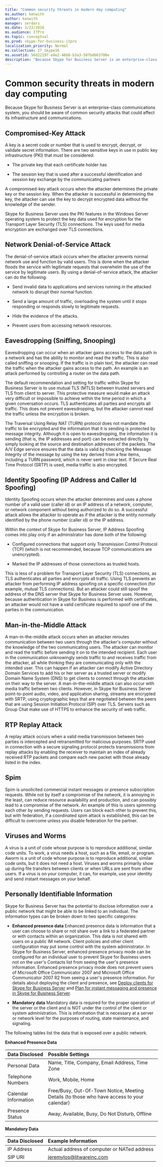 ```yaml
---
title: "Common security threats in modern day computing"
ms.author: kenwith
author: kenwith
manager: serdars
ms.date: 3/22/2016
ms.audience: ITPro
ms.topic: conceptual
ms.prod: skype-for-business-itpro
localization_priority: Normal
ms.collection: IT_Skype16
ms.assetid: 56d22197-e8e2-46b8-b3a3-507bd663700e
description: "Because Skype for Business Server is an enterprise-class communications system, you should be aware of common security attacks that could affect its infrastructure and communications."
---
```


# Common security threats in modern day computing
 
Because Skype for Business Server is an enterprise-class communications system, you should be aware of common security attacks that could affect its infrastructure and communications.
  
## Compromised-Key Attack

A key is a secret code or number that is used to encrypt, decrypt, or validate secret information. There are two sensitive keys in use in public key infrastructure (PKI) that must be considered: 
  
- The private key that each certificate holder has
    
- The session key that is used after a successful identification and session key exchange by the communicating partners
    
A compromised-key attack occurs when the attacker determines the private key or the session key. When the attacker is successful in determining the key, the attacker can use the key to decrypt encrypted data without the knowledge of the sender.
  
Skype for Business Server uses the PKI features in the Windows Server operating system to protect the key data used for encryption for the Transport Layer Security (TLS) connections. The keys used for media encryption are exchanged over TLS connections.
  
## Network Denial-of-Service Attack

The denial-of-service attack occurs when the attacker prevents normal network use and function by valid users. This is done when the attacker floods the service with legitimate requests that overwhelm the use of the service by legitimate users. By using a denial-of-service attack, the attacker can do the following:
  
- Send invalid data to applications and services running in the attacked network to disrupt their normal function.
    
- Send a large amount of traffic, overloading the system until it stops responding or responds slowly to legitimate requests.
    
- Hide the evidence of the attacks.
    
- Prevent users from accessing network resources.
    
## Eavesdropping (Sniffing, Snooping)

Eavesdropping can occur when an attacker gains access to the data path in a network and has the ability to monitor and read the traffic. This is also called sniffing or snooping. If the traffic is in plain text, the attacker can read the traffic when the attacker gains access to the path. An example is an attack performed by controlling a router on the data path. 
  
The default recommendation and setting for traffic within Skype for Business Server is to use mutual TLS (MTLS) between trusted servers and TLS from client to server. This protective measure would make an attack very difficult or impossible to achieve within the time period in which a given conversation occurs. TLS authenticates all parties and encrypts all traffic. This does not prevent eavesdropping, but the attacker cannot read the traffic unless the encryption is broken.
  
The Traversal Using Relay NAT (TURN) protocol does not mandate the traffic to be encrypted and the information that it is sending is protected by message integrity. Although it is open to eavesdropping, the information it is sending (that is, the IP addresses and port) can be extracted directly by simply looking at the source and destination addresses of the packets. The A/V Edge service ensures that the data is valid by checking the Message Integrity of the message by using the key derived from a few items, including a TURN password, which is never sent in clear text. If Secure Real Time Protocol (SRTP) is used, media traffic is also encrypted.
  
## Identity Spoofing (IP Address and Caller Id Spoofing)

Identity Spoofing occurs when the attacker determines and uses a phone number of a valid user (caller id) or an IP address of a network, computer, or network component without being authorized to do so. A successful attack allows the attacker to operate as if the attacker is the entity normally identified by the phone number (caller id) or the IP address.

Within the context of Skype for Business Server, IP Address Spoofing comes into play only if an administrator has done both of the following:
  
- Configured connections that support only Transmission Control Protocol (TCP) (which is not recommended, because TCP communications are unencrypted).
    
- Marked the IP addresses of those connections as trusted hosts.
    
This is less of a problem for Transport Layer Security (TLS) connections, as TLS authenticates all parties and encrypts all traffic. Using TLS prevents an attacker from performing IP address spoofing on a specific connection (for example, mutual TLS connections). But an attacker could still spoof the address of the DNS server that Skype for Business Server uses. However, because authentication in Skype for Business is performed with certificates, an attacker would not have a valid certificate required to spoof one of the parties in the communication.
  
## Man-in-the-Middle Attack

A man-in-the-middle attack occurs when an attacker reroutes communication between two users through the attacker's computer without the knowledge of the two communicating users. The attacker can monitor and read the traffic before sending it on to the intended recipient. Each user in the communication unknowingly sends traffic to and receives traffic from the attacker, all while thinking they are communicating only with the intended user. This can happen if an attacker can modify Active Directory Domain Services to add his or her server as a trusted server or modify Domain Name System (DNS) to get clients to connect through the attacker on their way to the server. A man-in-the-middle attack can also occur with media traffic between two clients. However, in Skype for Business Server point-to-point audio, video, and application sharing, streams are encrypted with SRTP, using cryptographic keys that are negotiated between the peers that are using Session Initiation Protocol (SIP) over TLS. Servers such as Group Chat make use of HTTPS to enhance the security of web traffic.
  
## RTP Replay Attack

A replay attack occurs when a valid media transmission between two parties is intercepted and retransmitted for malicious purposes. SRTP used in connection with a secure signaling protocol protects transmissions from replay attacks by enabling the receiver to maintain an index of already received RTP packets and compare each new packet with those already listed in the index.
  
## Spim

Spim is unsolicited commercial instant messages or presence subscription requests. While not by itself a compromise of the network, it is annoying in the least, can reduce resource availability and production, and can possibly lead to a compromise of the network. An example of this is users spimming each other by sending requests. Users can block each other to prevent this, but with federation, if a coordinated spim attack is established, this can be difficult to overcome unless you disable federation for the partner.
  
## Viruses and Worms

A virus is a unit of code whose purpose is to reproduce additional, similar code units. To work, a virus needs a host, such as a file, email, or program. Aworm is a unit of code whose purpose is to reproduce additional, similar code units, but it does not need a host. Viruses and worms primarily show up during file transfers between clients or when URLs are sent from other users. If a virus is on your computer, it can, for example, use your identity and send instant messages on your behalf.
  
## Personally Identifiable Information

Skype for Business Server has the potential to disclose information over a public network that might be able to be linked to an individual. The information types can be broken down to two specific categories:
  
- **Enhanced presence data** Enhanced presence data is information that a user can choose to share or not share over a link to a federated partner or with contacts within an organization. This data is not shared with users on a public IM network. Client policies and other client configuration may put some control with the system administrator. In Skype for Business Server, enhanced presence privacy mode can be configured for an individual user to prevent Skype for Business users not on the user's Contacts list from seeing the user's presence information. Enhanced presence privacy mode does not prevent users of Microsoft Office Communicator 2007 and Microsoft Office Communicator 2007 R2 from seeing a user's presence information. For details about deploying the client and presence, see [Deploy clients for Skype for Business Server](../../deploy/deploy-clients/deploy-clients.md) and [Plan for instant messaging and presence in Skype for Business Server](../../plan-your-deployment/instant-messaging-and-presence.md).
    
- **Mandatory data** Mandatory data is required for the proper operation of the server or the client and is NOT under the control of the client or system administration. This is information that is necessary at a server or network level for the purposes of routing, state maintenance, and signaling.
    
The following tables list the data that is exposed over a public network.
  
**Enhanced Presence Data**

|**Data Disclosed**|**Possible Settings**|
|:-----|:-----|
|Personal Data  <br/> |Name, Title, Company, Email Address, Time Zone  <br/> |
|Telephone Numbers  <br/> |Work, Mobile, Home  <br/> |
|Calendar Information  <br/> |Free/Busy, Out-Of-Town Notice, Meeting Details (to those who have access to your calendar)  <br/> |
|Presence Status  <br/> |Away, Available, Busy, Do Not Disturb, Offline  <br/> |
   
**Mandatory Data**


| **Data Disclosed** | **Example Information**                            |
|:-------------------|:---------------------------------------------------|
| IP Address  <br/>  | Actual address of computer or NATed address  <br/> |
| SIP URI  <br/>     | jeremylos@litwareinc.com  <br/>                    |

